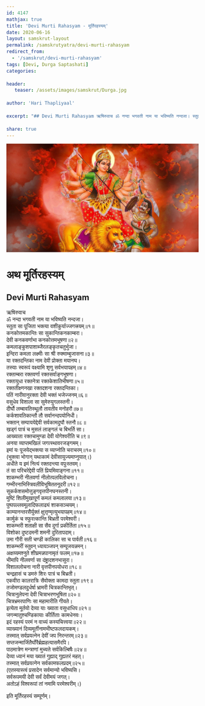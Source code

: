 ```yaml
---
id: 4147    
mathjax: true    
title: 'Devi Murti Rahasyam - मूर्तिरहस्यम्'    
date: 2020-06-16    
layout: samskrut-layout 
permalink: /samskrutyatra/devi-murti-rahasyam
redirect_from: 
  - '/samskrut/devi-murti-rahasyam'
tags: [Devi, Durga Saptashati]    
categories:    
    
header:    
   teaser: /assets/images/samskrut/Durga.jpg    
    
author: 'Hari Thapliyaal'    
    
excerpt: "## Devi Murti Rahasyam ऋषिरुवाच ॐ नन्दा भगवती नाम या भविष्यति नन्दजा। स्तुता सा पूजिता भक्त्या वशीकुर्याज्जगत्त्रयम्॥१॥ कनकोत्तमकान्तिः सा सुकान्तिकनकाम्बरा। देवी कनकवर्णाभा कनकोत्तमभूषणा॥२॥ कमलाङ्कुशपाशाब्जैरलङ्कृतचतुर्भुजा। इन्दिरा कमला लक्ष्मीः सा श्री रुक्माम्बुजासना॥३॥ या रक्तदन्तिका नाम देवी प्रोक्ता मयानघ। तस्याः स्वरूपं वक्ष्यामि शृणु"
    
share: true    
---
```

![](/assets/images/samskrut/Durga.jpg)    
    
# अथ मूर्तिरहस्यम्    
## Devi Murti Rahasyam    
    
ऋषिरुवाच    
ॐ नन्दा भगवती नाम या भविष्यति नन्दजा।    
स्तुता सा पूजिता भक्त्या वशीकुर्याज्जगत्त्रयम्॥१॥    
कनकोत्तमकान्तिः सा सुकान्तिकनकाम्बरा।    
देवी कनकवर्णाभा कनकोत्तमभूषणा॥२॥    
कमलाङ्कुशपाशाब्जैरलङ्कृतचतुर्भुजा।    
इन्दिरा कमला लक्ष्मीः सा श्री रुक्माम्बुजासना॥३॥    
या रक्तदन्तिका नाम देवी प्रोक्ता मयानघ।    
तस्याः स्वरूपं वक्ष्यामि शृणु सर्वभयापहम्॥४॥    
रक्ताम्बरा रक्तवर्णा रक्तसर्वाङ्गभूषणा।    
रक्तायुधा रक्तनेत्रा रक्तकेशातिभीषणा॥५॥    
रक्ततीक्ष्णनखा रक्तदशना रक्तदन्तिका।    
पतिं नारीवानुरक्ता देवी भक्तं भजेज्जनम्॥६॥    
वसुधेव विशाला सा सुमेरुयुगलस्तनी।    
दीर्घौ लम्बावतिस्थूलौ तावतीव मनोहरौ॥७॥    
कर्कशावतिकान्तौ तौ सर्वानन्दपयोनिधी।    
भक्तान् सम्पाययेद्देवी सर्वकामदुघौ स्तनौ॥८॥    
खड्गं पात्रं च मुसलं लाङ्गलं च बिभर्ति सा।    
आख्याता रक्तचामुण्डा देवी योगेश्‍वरीति च॥९॥    
अनया व्याप्तमखिलं जगत्स्थावरजङ्गमम्।    
इमां यः पूजयेद्भक्त्या स व्याप्नोति चराचरम्॥१०॥    
(भुक्त्वा भोगान् यथाकामं देवीसायुज्यमाप्नुयात्।)    
अधीते य इमं नित्यं रक्तदन्त्या वपुःस्तवम्।    
तं सा परिचरेद्देवी पतिं प्रियमिवाङ्गना॥११॥    
शाकम्भरी नीलवर्णा नीलोत्पलविलोचना।    
गम्भीरनाभिस्त्रिवलीविभूषिततनूदरी॥१२॥    
सुकर्कशसमोत्तुङ्गवृत्तपीनघनस्तनी।    
मुष्टिं शिलीमुखापूर्णं कमलं कमलालया॥१३॥    
पुष्पपल्लवमूलादिफलाढ्यं शाकसञ्चयम्।    
काम्यानन्तरसैर्युक्तं क्षुत्तृण्मृत्युभयापहम्॥१४॥    
कार्मुकं च स्फुरत्कान्ति बिभ्रती परमेश्‍वरी।    
शाकम्भरी शताक्षी सा सैव दुर्गा प्रकीर्तिता॥१५॥    
विशोका दुष्टदमनी शमनी दुरितापदाम्।    
उमा गौरी सती चण्डी कालिका सा च पार्वती॥१६॥    
शाकम्भरीं स्तुवन् ध्यायञ्जपन् सम्पूजयन्नमन्।    
अक्षय्यमश्‍नुते शीघ्रमन्नपानामृतं फलम्॥१७॥    
भीमापि नीलवर्णा सा दंष्ट्रादशनभासुरा।    
विशाललोचना नारी वृत्तपीनपयोधरा॥१८॥    
चन्द्रहासं च डमरुं शिरः पात्रं च बिभ्रती।    
एकवीरा कालरात्रिः सैवोक्ता कामदा स्तुता॥१९॥    
तजोमण्डलदुर्धर्षा भ्रामरी चित्रकान्तिभृत्।    
चित्रानुलेपना देवी चित्राभरणभूषिता॥२०॥    
चित्रभ्रमरपाणिः सा महामारीति गीयते।    
इत्येता मूर्तयो देव्या याः ख्याता वसुधाधिप॥२१॥    
जगन्मातुश्‍चण्डिकायाः कीर्तिताः कामधेनवः।    
इदं रहस्यं परमं न वाच्यं कस्यचित्त्वया॥२२॥    
व्याख्यानं दिव्यमूर्तीनामभीष्टफलदायकम्।    
तस्मात् सर्वप्रयत्‍‌नेन देवीं जप निरन्तरम्॥२३॥    
सप्तजन्मार्जितैर्घोरै‌र्ब्रह्महत्यासमैरपि।    
पाठमात्रेण मन्त्राणां मुच्यते सर्वकिल्बिषैः॥२४॥    
देव्या ध्यानं मया ख्यातं गुह्याद् गुह्यतरं महत्।    
तस्मात् सर्वप्रयत्‍‌नेन सर्वकामफलप्रदम्॥२५॥    
(एतस्यास्त्वं प्रसादेन सर्वमान्यो भविष्यसि।    
सर्वरूपमयी देवी सर्वं देवीमयं जगत्।    
अतोऽहं विश्‍वरूपां तां नमामि परमेश्‍वरीम्।)    
    
इति मूर्तिरहस्यं सम्पूर्णम्।    
    
